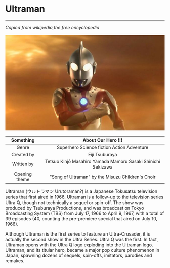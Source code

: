 # Ultraman
- - - - -
*Copied from wikipedia,the free encyclopedia*

![Ultraman][1]

|   Something   |                      About Our Hero !!!                      |
|:-------------:|:------------------------------------------------------------:|
|     Genre     |          Superhero Science fiction Action Adventure          |
|   Created by  |                        Eiji Tsuburaya                        |
|   Written by  | Tetsuo Kinjō Masahiro Yamada Mamoru Sasaki Shinichi Sekizawa |
| Opening theme |       "Song of Ultraman" by the Misuzu Children's Choir      |

Ultraman (ウルトラマン Urutoraman?) is a Japanese Tokusatsu television series that first aired in 1966. Ultraman is a follow-up to the television series Ultra Q, though not technically a sequel or spin-off. The show was produced by Tsuburaya Productions, and was broadcast on Tokyo Broadcasting System (TBS) from July 17, 1966 to April 9, 1967, with a total of 39 episodes (40, counting the pre-premiere special that aired on July 10, 1966).

Although Ultraman is the first series to feature an Ultra-Crusader, it is actually the second show in the Ultra Series. Ultra Q was the first. In fact, Ultraman opens with the Ultra Q logo exploding into the Ultraman logo. Ultraman, and its titular hero, became a major pop culture phenomenon in Japan, spawning dozens of sequels, spin-offs, imitators, parodies and remakes.

[1]: ultraman.jpeg "Ha !~"

